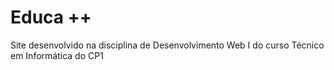 # Educa ++
Site desenvolvido na disciplina de Desenvolvimento Web I do curso Técnico em Informática do CP1
